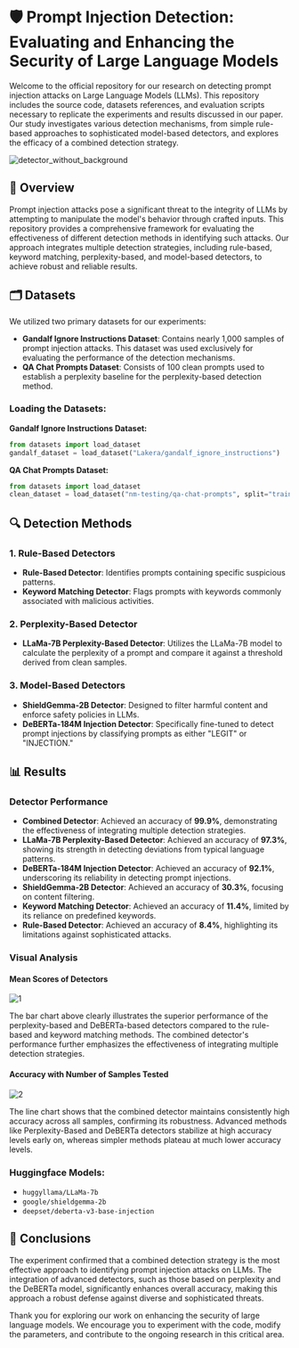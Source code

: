 
# 🛡️ Prompt Injection Detection: Evaluating and Enhancing the Security of Large Language Models

Welcome to the official repository for our research on detecting prompt injection attacks on Large Language Models (LLMs). This repository includes the source code, datasets references, and evaluation scripts necessary to replicate the experiments and results discussed in our paper. Our study investigates various detection mechanisms, from simple rule-based approaches to sophisticated model-based detectors, and explores the efficacy of a combined detection strategy.


![detector_without_background](https://github.com/user-attachments/assets/803e7e79-418d-47e2-94fd-ba8a5fbdda1d)




## 🧩 Overview

Prompt injection attacks pose a significant threat to the integrity of LLMs by attempting to manipulate the model's behavior through crafted inputs. This repository provides a comprehensive framework for evaluating the effectiveness of different detection methods in identifying such attacks. Our approach integrates multiple detection strategies, including rule-based, keyword matching, perplexity-based, and model-based detectors, to achieve robust and reliable results.

## 🗂️ Datasets

We utilized two primary datasets for our experiments:

- **Gandalf Ignore Instructions Dataset**: Contains nearly 1,000 samples of prompt injection attacks. This dataset was used exclusively for evaluating the performance of the detection mechanisms.
- **QA Chat Prompts Dataset**: Consists of 100 clean prompts used to establish a perplexity baseline for the perplexity-based detection method.

### Loading the Datasets:

**Gandalf Ignore Instructions Dataset:**

```python
from datasets import load_dataset
gandalf_dataset = load_dataset("Lakera/gandalf_ignore_instructions")
```

**QA Chat Prompts Dataset:**

```python
from datasets import load_dataset
clean_dataset = load_dataset("nm-testing/qa-chat-prompts", split="train_sft[:100]")
```

## 🔍 Detection Methods

### 1. Rule-Based Detectors
- **Rule-Based Detector**: Identifies prompts containing specific suspicious patterns.
- **Keyword Matching Detector**: Flags prompts with keywords commonly associated with malicious activities.

### 2. Perplexity-Based Detector
- **LLaMa-7B Perplexity-Based Detector**: Utilizes the LLaMa-7B model to calculate the perplexity of a prompt and compare it against a threshold derived from clean samples.

### 3. Model-Based Detectors
- **ShieldGemma-2B Detector**: Designed to filter harmful content and enforce safety policies in LLMs.
- **DeBERTa-184M Injection Detector**: Specifically fine-tuned to detect prompt injections by classifying prompts as either "LEGIT" or "INJECTION."

## 📊 Results

### Detector Performance

- **Combined Detector**: Achieved an accuracy of **99.9%**, demonstrating the effectiveness of integrating multiple detection strategies.
- **LLaMa-7B Perplexity-Based Detector**: Achieved an accuracy of **97.3%**, showing its strength in detecting deviations from typical language patterns.
- **DeBERTa-184M Injection Detector**: Achieved an accuracy of **92.1%**, underscoring its reliability in detecting prompt injections.
- **ShieldGemma-2B Detector**: Achieved an accuracy of **30.3%**, focusing on content filtering.
- **Keyword Matching Detector**: Achieved an accuracy of **11.4%**, limited by its reliance on predefined keywords.
- **Rule-Based Detector**: Achieved an accuracy of **8.4%**, highlighting its limitations against sophisticated attacks.

### Visual Analysis

#### Mean Scores of Detectors
![1](https://github.com/user-attachments/assets/de31f7b8-04c1-4669-a365-b11c4550f97a)


The bar chart above clearly illustrates the superior performance of the perplexity-based and DeBERTa-based detectors compared to the rule-based and keyword matching methods. The combined detector's performance further emphasizes the effectiveness of integrating multiple detection strategies.

#### Accuracy with Number of Samples Tested
![2](https://github.com/user-attachments/assets/d3ce177e-22f4-41eb-831e-775ad8799552)


The line chart shows that the combined detector maintains consistently high accuracy across all samples, confirming its robustness. Advanced methods like Perplexity-Based and DeBERTa detectors stabilize at high accuracy levels early on, whereas simpler methods plateau at much lower accuracy levels.


### Huggingface Models:

- `huggyllama/LLaMa-7b`
- `google/shieldgemma-2b`
- `deepset/deberta-v3-base-injection`


## 📜 Conclusions

The experiment confirmed that a combined detection strategy is the most effective approach to identifying prompt injection attacks on LLMs. The integration of advanced detectors, such as those based on perplexity and the DeBERTa model, significantly enhances overall accuracy, making this approach a robust defense against diverse and sophisticated threats.

Thank you for exploring our work on enhancing the security of large language models. We encourage you to experiment with the code, modify the parameters, and contribute to the ongoing research in this critical area.

